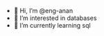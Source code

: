- 👋 Hi, I’m @eng-anan
- 👀 I’m interested in databases 
- 🌱 I’m currently learning sql


<!---
eng-anan/eng-anan is a ✨ special ✨ repository because its `README.md` (this file) appears on your GitHub profile.
You can click the Preview link to take a look at your changes.
--->
